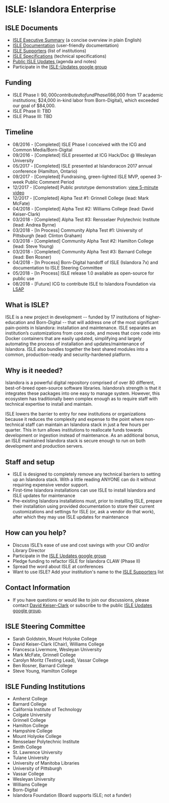 # ISLE: Islandora Enterprise

## ISLE Documents
* [ISLE Executive Summary](https://docs.google.com/document/d/17tAFxR6_b7sxXkE1teNDQZv0UZ0LLSkX8K05-U6A6nw/edit?usp=sharing) (a concise overview in plain English)
* [ISLE Documentation](https://islandora-collaboration-group.github.io/ISLE-Documentation/) (user-friendly documentation)
* [ISLE Supporters](https://docs.google.com/document/d/1ycx5ATbeWpUWvpZ6bwXws490CMgi0dyB9SBfPYUDEjk/edit?usp=sharing) (list of institutions)
* [ISLE Specifications](https://docs.google.com/document/d/1iTXYbBMtQ3TaujPXon01Hp6hVwnxYvsVXYa2G79SuWc/edit#) (technical specifications)
* [Public ISLE Updates ](https://docs.google.com/document/d/1GciJWXOgYXJz4U9SobVjbTa5sgbYJwN2KsLCp8zNwwU/edit#) (agenda and notes)
* Participate in the [ISLE-Updates google group](https://groups.google.com/forum/#!forum/isle-updates)

## Funding
- ISLE Phase I: $90,000 contributed to fund Phase I ($66,000 from 17 academic institutions; $24,000 in-kind labor from Born-Digital), which exceeded our goal of $84,000.
- ISLE Phase II: TBD
- ISLE Phase III: TBD

## Timeline
- 08/2016 - [Completed] ISLE Phase I conceived with the ICG and Common Media/Born-Digital
- 09/2016 - [Completed] ISLE presented at ICG Hack/Doc @ Wesleyan University
- 05/2017 - [Completed] ISLE presented at Islandoracon 2017 annual conference (Hamilton, Ontario)
- 09/2017 - [Completed] Fundraising, green-lighted ISLE MVP, opened 3-week Public Comment Period
- 12/2017 - [Completed] Public prototype demonstration: [view 5-minute video](https://vimeo.com/245777329)
- 12/2017 - [Completed] Alpha Test #1: Grinnell College (lead: Mark McFate)
- 04/2018 - [Completed] Alpha Test #2: Williams College (lead: David Keiser-Clark)
- 03/2018 - [Completed] Alpha Test #3: Rensselaer Polytechnic Institute (lead: Andrea Byrne)
- 03/2018 - [In Process] Community Alpha Test #1: University of Pittsburgh (lead: Clinton Graham)
- 03/2018 - [Completed] Community Alpha Test #2: Hamilton College (lead: Steve Young)
- 03/2018 - [Completed] Community Alpha Test #3: Barnard College (lead: Ben Rosner)
- 04/2018 - [In Process] Born-Digital handoff of ISLE (Islandora 7x) and documentation to ISLE Steering Committee
- 05/2018 - [In Process] ISLE release 1.0 available as open-source for public use
- 08/2018 - [Future] ICG to contribute ISLE to Islandora Foundation via [LSAP](https://islandora.ca/developers/lsap)

## What is ISLE?
ISLE is a new project in development -- funded by 17 institutions of higher-education and Born-Digital -- that will address one of the most significant pain-points in Islandora: installation and maintenance. ISLE separates an institution’s customizations from core code, and moves that core code into Docker containers that are easily updated, simplifying and largely automating the process of installation and updates/maintenance of Islandora. ISLE also bundles together the best shared modules into a common, production-ready and security-hardened platform.

## Why is it needed?
Islandora is a powerful digital repository comprised of over 80 different, best-of-breed open-source software libraries. Islandora’s strength is that it integrates these packages into one easy to manage system. However, this ecosystem has traditionally been complex enough as to require staff with technical expertise to install and maintain.

ISLE lowers the barrier to entry for new institutions or organizations because it reduces the complexity and expense to the point where non-technical staff can maintain an Islandora stack in just a few hours per quarter. This in turn allows institutions to reallocate funds towards development or ingestion instead of maintenance. As an additional bonus, an ISLE maintained Islandora stack is secure enough to run on both development and production servers.

## Staff and setup
- ISLE is designed to completely remove any technical barriers to setting up an Islandora stack. With a little reading ANYONE can do it without requiring expensive vendor support.
- First-time Islandora installations can use ISLE to install Islandora and ISLE updates for maintenance
- Pre-existing Islandora installations must, prior to installing ISLE, prepare their installation using provided documentation to store their current customizations and settings for ISLE (or, ask a vendor do that work), after which they may use ISLE updates for maintenance

## How can you help?
- Discuss ISLE’s ease of use and cost savings with your CIO and/or Library Director
- Participate in the [ISLE Updates google group](https://groups.google.com/forum/#!forum/isle-updates)
- Pledge funding to refactor ISLE for Islandora CLAW (Phase II)
- Spread the word about ISLE at conferences
- Want to use ISLE? Add your institution's name to the [ISLE Supporters](https://docs.google.com/document/d/1ycx5ATbeWpUWvpZ6bwXws490CMgi0dyB9SBfPYUDEjk/edit?usp=sharing) list

## Contact Information
* If you have questions or would like to join our discussions, please contact [David Keiser-Clark](dwk2@williams.edu) or subscribe to the public [ISLE Updates google group](https://groups.google.com/forum/#!forum/isle-updates).

## ISLE Steering Committee
- Sarah Goldstein, Mount Holyoke College
- David Keiser-Clark (Chair), Williams College
- Francesca Livermore, Wesleyan University
- Mark McFate, Grinnell College
- Carolyn Moritz (Testing Lead), Vassar College
- Ben Rosner, Barnard College
- Steve Young, Hamilton College

## ISLE Funding Institutions
* Amherst College
* Barnard College
* California Institute of Technology
* Colgate University
* Grinnell College
* Hamilton College
* Hampshire College
* Mount Holyoke College
* Rensselaer Polytechnic Institute
* Smith College
* St. Lawrence University
* Tulane University
* University of Manitoba Libraries
* University of Pittsburgh
* Vassar College
* Wesleyan University
* Williams College
* Born-Digital
* Islandora Foundation (Board supports ISLE; not a funder)
